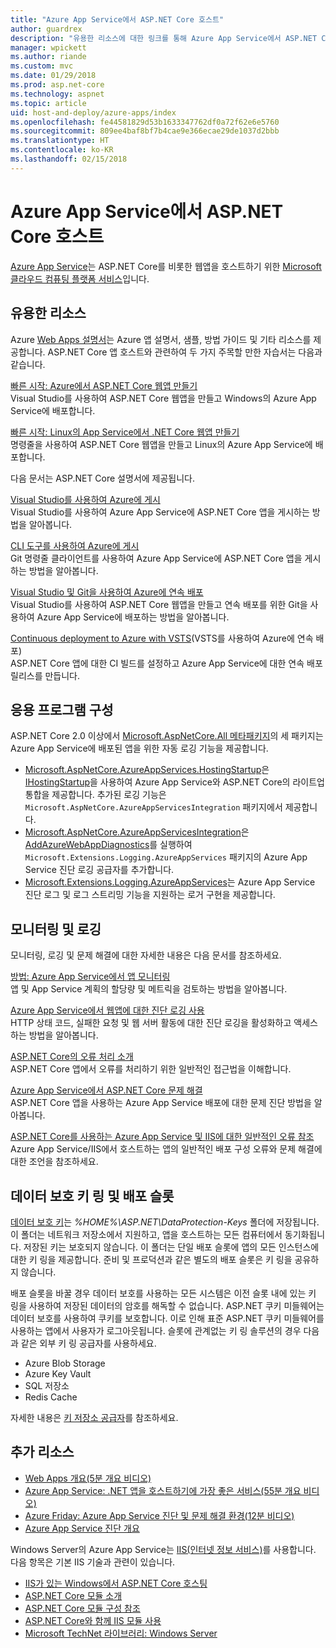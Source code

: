 ```yaml
---
title: "Azure App Service에서 ASP.NET Core 호스트"
author: guardrex
description: "유용한 리소스에 대한 링크를 통해 Azure App Service에서 ASP.NET Core 앱을 호스트하는 방법을 알아봅니다."
manager: wpickett
ms.author: riande
ms.custom: mvc
ms.date: 01/29/2018
ms.prod: asp.net-core
ms.technology: aspnet
ms.topic: article
uid: host-and-deploy/azure-apps/index
ms.openlocfilehash: fe44581829d53b1633347762df0a72f62e6e5760
ms.sourcegitcommit: 809ee4baf8bf7b4cae9e366ecae29de1037d2bbb
ms.translationtype: HT
ms.contentlocale: ko-KR
ms.lasthandoff: 02/15/2018
---
```

# <a name="host-aspnet-core-on-azure-app-service"></a>Azure App Service에서 ASP.NET Core 호스트

[Azure App Service](https://azure.microsoft.com/services/app-service/)는 ASP.NET Core를 비롯한 웹앱을 호스트하기 위한 [Microsoft 클라우드 컴퓨팅 플랫폼 서비스](https://azure.microsoft.com/)입니다.

## <a name="useful-resources"></a>유용한 리소스

Azure [Web Apps 설명서](/azure/app-service/)는 Azure 앱 설명서, 샘플, 방법 가이드 및 기타 리소스를 제공합니다. ASP.NET Core 앱 호스트와 관련하여 두 가지 주목할 만한 자습서는 다음과 같습니다.

[빠른 시작: Azure에서 ASP.NET Core 웹앱 만들기](/azure/app-service/app-service-web-get-started-dotnet)  
Visual Studio를 사용하여 ASP.NET Core 웹앱을 만들고 Windows의 Azure App Service에 배포합니다.

[빠른 시작: Linux의 App Service에서 .NET Core 웹앱 만들기](/azure/app-service/containers/quickstart-dotnetcore)  
명령줄을 사용하여 ASP.NET Core 웹앱을 만들고 Linux의 Azure App Service에 배포합니다.

다음 문서는 ASP.NET Core 설명서에 제공됩니다.

[Visual Studio를 사용하여 Azure에 게시](xref:tutorials/publish-to-azure-webapp-using-vs)  
Visual Studio를 사용하여 Azure App Service에 ASP.NET Core 앱을 게시하는 방법을 알아봅니다.

[CLI 도구를 사용하여 Azure에 게시](xref:tutorials/publish-to-azure-webapp-using-cli)  
Git 명령줄 클라이언트를 사용하여 Azure App Service에 ASP.NET Core 앱을 게시하는 방법을 알아봅니다.

[Visual Studio 및 Git을 사용하여 Azure에 연속 배포](xref:host-and-deploy/azure-apps/azure-continuous-deployment)  
Visual Studio를 사용하여 ASP.NET Core 웹앱을 만들고 연속 배포를 위한 Git을 사용하여 Azure App Service에 배포하는 방법을 알아봅니다.

[Continuous deployment to Azure with VSTS](https://www.visualstudio.com/docs/build/aspnet/core/quick-to-azure)(VSTS를 사용하여 Azure에 연속 배포)  
ASP.NET Core 앱에 대한 CI 빌드를 설정하고 Azure App Service에 대한 연속 배포 릴리스를 만듭니다.

## <a name="application-configuration"></a>응용 프로그램 구성

ASP.NET Core 2.0 이상에서 [Microsoft.AspNetCore.All 메타패키지](xref:fundamentals/metapackage)의 세 패키지는 Azure App Service에 배포된 앱을 위한 자동 로깅 기능을 제공합니다.

* [Microsoft.AspNetCore.AzureAppServices.HostingStartup](https://www.nuget.org/packages/Microsoft.AspNetCore.AzureAppServices.HostingStartup/)은 [IHostingStartup](xref:host-and-deploy/platform-specific-configuration)을 사용하여 Azure App Service와 ASP.NET Core의 라이트업 통합을 제공합니다. 추가된 로깅 기능은 `Microsoft.AspNetCore.AzureAppServicesIntegration` 패키지에서 제공합니다.
* [Microsoft.AspNetCore.AzureAppServicesIntegration](https://www.nuget.org/packages/Microsoft.AspNetCore.AzureAppServicesIntegration/)은 [AddAzureWebAppDiagnostics](/dotnet/api/microsoft.extensions.logging.azureappservicesloggerfactoryextensions.addazurewebappdiagnostics)를 실행하여 `Microsoft.Extensions.Logging.AzureAppServices` 패키지의 Azure App Service 진단 로깅 공급자를 추가합니다.
* [Microsoft.Extensions.Logging.AzureAppServices](https://www.nuget.org/packages/Microsoft.Extensions.Logging.AzureAppServices/)는 Azure App Service 진단 로그 및 로그 스트리밍 기능을 지원하는 로거 구현을 제공합니다.

## <a name="monitoring-and-logging"></a>모니터링 및 로깅

모니터링, 로깅 및 문제 해결에 대한 자세한 내용은 다음 문서를 참조하세요.

[방법: Azure App Service에서 앱 모니터링](/azure/app-service/web-sites-monitor)  
앱 및 App Service 계획의 할당량 및 메트릭을 검토하는 방법을 알아봅니다.

[Azure App Service에서 웹앱에 대한 진단 로깅 사용](/azure/app-service/web-sites-enable-diagnostic-log)  
HTTP 상태 코드, 실패한 요청 및 웹 서버 활동에 대한 진단 로깅을 활성화하고 액세스하는 방법을 알아봅니다.

[ASP.NET Core의 오류 처리 소개](xref:fundamentals/error-handling)  
ASP.NET Core 앱에서 오류를 처리하기 위한 일반적인 접근법을 이해합니다.

[Azure App Service에서 ASP.NET Core 문제 해결](xref:host-and-deploy/azure-apps/troubleshoot)  
ASP.NET Core 앱을 사용하는 Azure App Service 배포에 대한 문제 진단 방법을 알아봅니다.

[ASP.NET Core를 사용하는 Azure App Service 및 IIS에 대한 일반적인 오류 참조](xref:host-and-deploy/azure-iis-errors-reference)  
Azure App Service/IIS에서 호스트하는 앱의 일반적인 배포 구성 오류와 문제 해결에 대한 조언을 참조하세요.

## <a name="data-protection-key-ring-and-deployment-slots"></a>데이터 보호 키 링 및 배포 슬롯

[데이터 보호 키](xref:security/data-protection/implementation/key-management#data-protection-implementation-key-management)는 *%HOME%\ASP.NET\DataProtection-Keys* 폴더에 저장됩니다. 이 폴더는 네트워크 저장소에서 지원하고, 앱을 호스트하는 모든 컴퓨터에서 동기화됩니다. 저장된 키는 보호되지 않습니다. 이 폴더는 단일 배포 슬롯에 앱의 모든 인스턴스에 대한 키 링을 제공합니다. 준비 및 프로덕션과 같은 별도의 배포 슬롯은 키 링을 공유하지 않습니다.

배포 슬롯을 바꿀 경우 데이터 보호를 사용하는 모든 시스템은 이전 슬롯 내에 있는 키 링을 사용하여 저장된 데이터의 암호를 해독할 수 없습니다. ASP.NET 쿠키 미들웨어는 데이터 보호를 사용하여 쿠키를 보호합니다. 이로 인해 표준 ASP.NET 쿠키 미들웨어를 사용하는 앱에서 사용자가 로그아웃됩니다. 슬롯에 관계없는 키 링 솔루션의 경우 다음과 같은 외부 키 링 공급자를 사용하세요.

* Azure Blob Storage
* Azure Key Vault
* SQL 저장소
* Redis Cache

자세한 내용은 [키 저장소 공급자](xref:security/data-protection/implementation/key-storage-providers)를 참조하세요.

## <a name="additional-resources"></a>추가 리소스

* [Web Apps 개요(5분 개요 비디오)](/azure/app-service/app-service-web-overview)
* [Azure App Service: .NET 앱을 호스트하기에 가장 좋은 서비스(55분 개요 비디오)](https://channel9.msdn.com/events/dotnetConf/2017/T222)
* [Azure Friday: Azure App Service 진단 및 문제 해결 환경(12분 비디오)](https://channel9.msdn.com/Shows/Azure-Friday/Azure-App-Service-Diagnostic-and-Troubleshooting-Experience)
* [Azure App Service 진단 개요](/azure/app-service/app-service-diagnostics)

Windows Server의 Azure App Service는 [IIS(인터넷 정보 서비스)](https://www.iis.net/)를 사용합니다. 다음 항목은 기본 IIS 기술과 관련이 있습니다.

* [IIS가 있는 Windows에서 ASP.NET Core 호스팅](xref:host-and-deploy/iis/index)
* [ASP.NET Core 모듈 소개](xref:fundamentals/servers/aspnet-core-module)
* [ASP.NET Core 모듈 구성 참조](xref:host-and-deploy/aspnet-core-module)
* [ASP.NET Core와 함께 IIS 모듈 사용](xref:host-and-deploy/iis/modules)
* [Microsoft TechNet 라이브러리: Windows Server](https://docs.microsoft.com/windows-server/windows-server-versions)
